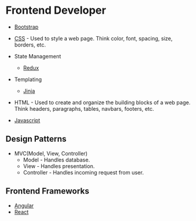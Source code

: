 # Frontend Developer

- [Bootstrap](./bootstrap.md)
- [CSS](./css.md) - Used to style a web page. Think color, font, spacing, size, borders, etc.
- State Management
  - [Redux](./redux.md)
- Templating

  - [Jinja](./jinja.md)

- HTML - Used to create and organize the building blocks of a web page. Think headers, paragraphs, tables, navbars, footers, etc.
- [Javascript](../../languages/javascript/javascript.md)

## Design Patterns

- MVC(Model, View, Controller)
  - Model - Handles database.
  - View - Handles presentation.
  - Controller - Handles incoming request from user.

## Frontend Frameworks

- [Angular](https://harryliu.dev/docs-md/angular)
- [React](https://harryliu.dev/docs-md/react)
